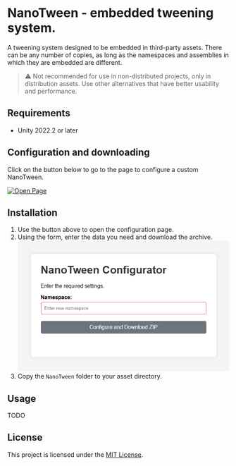 # NanoTween - embedded tweening system.

A tweening system designed to be embedded in third-party assets. There can be any number of copies, as long as the namespaces and assemblies in which they are embedded are different.

> ⚠️ Not recommended for use in non-distributed projects, only in distribution assets. Use other alternatives that have better usability and performance.

## Requirements

* Unity 2022.2 or later

## Configuration and downloading

Click on the button below to go to the page to configure a custom NanoTween.

[![Open Page](https://img.shields.io/badge/Open%20Configuration%20Page-Namespace%20Replacer?logo=github)](https://hoshiza.github.io/NanoTween/configurator/)

## Installation

1. Use the button above to open the configuration page.
2. Using the form, enter the data you need and download the archive. ![Preview](.github/images/configurator-form.png)
3. Copy the `NanoTween` folder to your asset directory.

## Usage

TODO

## License

This project is licensed under the [MIT License](LICENSE).
